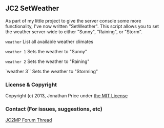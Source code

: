 ## JC2 SetWeather

As part of my little project to give the server console some more functionality, I've now written "SetWeather". This script allows you to set the weather server-wide to either "Sunny", "Raining", or "Storm".

`weather`
List all available weather climates

`weather 1`
Sets the weather to "Sunny"

`weather 2`
Sets the weather to "Raining"

`weather 3``
Sets the weather to "Storming"

### License & Copyright


Copyright (c) 2013, Jonathan Price under [the MIT License](LICENSE)

### Contact (For issues, suggestions, etc)
[JC2MP Forum Thread](http://www.jc-mp.com/forums/index.php/topic,4271.0.html)
